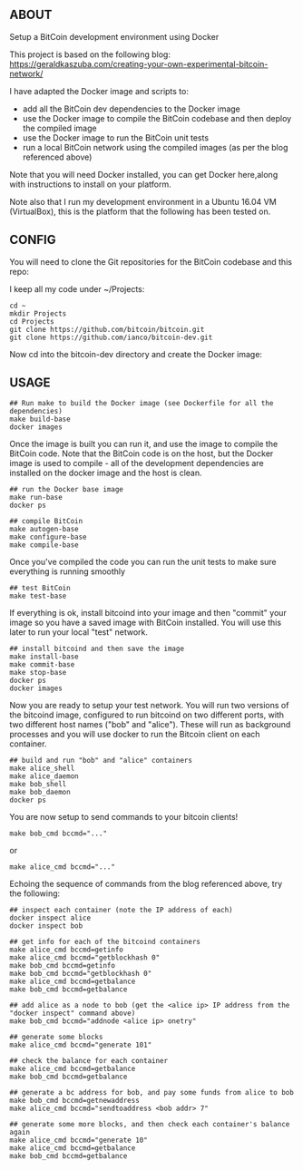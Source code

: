 ## ABOUT

Setup a BitCoin development environment using Docker

This project is based on the following blog:  https://geraldkaszuba.com/creating-your-own-experimental-bitcoin-network/

I have adapted the Docker image and scripts to:

- add all the BitCoin dev dependencies to the Docker image
- use the Docker image to compile the BitCoin codebase and then deploy the compiled image
- use the Docker image to run the BitCoin unit tests
- run a local BitCoin network using the compiled images (as per the blog referenced above)

Note that you will need Docker installed, you can get Docker here,along with instructions to install on your platform.

Note also that I run my development environment in a Ubuntu 16.04 VM (VirtualBox), this is the platform that the following has been tested on.

## CONFIG

You will need to clone the Git repositories for the BitCoin codebase and this repo:

I keep all my code under ~/Projects:
```
cd ~
mkdir Projects
cd Projects
git clone https://github.com/bitcoin/bitcoin.git
git clone https://github.com/ianco/bitcoin-dev.git
```
Now cd into the bitcoin-dev directory and create the Docker image:

## USAGE

```
## Run make to build the Docker image (see Dockerfile for all the dependencies)
make build-base
docker images
```
Once the image is built you can run it, and use the image to compile the BitCoin code.  Note that the BitCoin code is on the host, but the Docker image is used to compile - all of the development dependencies are installed on the docker image and the host is clean.
```
## run the Docker base image
make run-base
docker ps

## compile BitCoin
make autogen-base
make configure-base
make compile-base
```
Once you've compiled the code you can run the unit tests to make sure everything is running smoothly
```
## test BitCoin
make test-base
```
If everything is ok, install bitcoind into your image and then "commit" your image so you have a saved image with BitCoin installed.  You will use this later to run your local "test" network.
```
## install bitcoind and then save the image
make install-base
make commit-base
make stop-base
docker ps
docker images
```
Now you are ready to setup your test network.  You will run two versions of the bitcoind image, configured to run bitcoind on two different ports, with two different host names ("bob" and "alice").  These will run as background processes and you will use docker to run the Bitcoin client on each container.
```
## build and run "bob" and "alice" containers
make alice_shell
make alice_daemon
make bob_shell
make bob_daemon
docker ps
```
You are now setup to send commands to your bitcoin clients!
```
make bob_cmd bccmd="..."
```
or 
```
make alice_cmd bccmd="..."
```
Echoing the sequence of commands from the blog referenced above, try the following:
```
## inspect each container (note the IP address of each)
docker inspect alice
docker inspect bob

## get info for each of the bitcoind containers
make alice_cmd bccmd=getinfo
make alice_cmd bccmd="getblockhash 0"
make bob_cmd bccmd=getinfo
make bob_cmd bccmd="getblockhash 0"
make alice_cmd bccmd=getbalance
make bob_cmd bccmd=getbalance

## add alice as a node to bob (get the <alice ip> IP address from the "docker inspect" command above)
make bob_cmd bccmd="addnode <alice ip> onetry"

## generate some blocks
make alice_cmd bccmd="generate 101"

## check the balance for each container
make alice_cmd bccmd=getbalance
make bob_cmd bccmd=getbalance

## generate a bc address for bob, and pay some funds from alice to bob
make bob_cmd bccmd=getnewaddress
make alice_cmd bccmd="sendtoaddress <bob addr> 7"

## generate some more blocks, and then check each container's balance again
make alice_cmd bccmd="generate 10"
make alice_cmd bccmd=getbalance
make bob_cmd bccmd=getbalance
```







